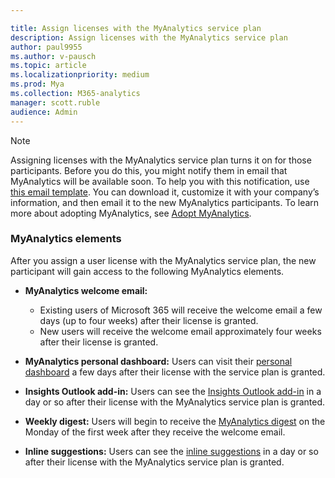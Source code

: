 ```yaml
---

title: Assign licenses with the MyAnalytics service plan
description: Assign licenses with the MyAnalytics service plan
author: paul9955
ms.author: v-pausch
ms.topic: article
ms.localizationpriority: medium 
ms.prod: Mya
ms.collection: M365-analytics
manager: scott.ruble
audience: Admin
---
```


<!-- If you don’t want a user to see any statistics from MyAnalytics, you can disable the MyAnalytics service plan for that user. -->

> [!Note]
> Assigning licenses with the MyAnalytics service plan turns it on for those participants. Before you do this, you might notify them in email that MyAnalytics will be available soon. To help you with this notification, use [this email template](MyAnalytics-announcement-template.docx). You can download it, customize it with your company’s information, and then email it to the new MyAnalytics participants. To learn more about adopting MyAnalytics, see [Adopt MyAnalytics](../Use/MyA-Adoption/adopt-myanalytics.md).  

### MyAnalytics elements

<!-- Updated for Anu and Sourabh Feb 2019: -->

After you assign a user license with the MyAnalytics service plan, the new participant will gain access to the following MyAnalytics elements.  

<!--  
> [!Note]
> The following timeframes pertain to the March 2019 distribution of MyAnalytics features. 
-->

 * **MyAnalytics welcome email:**
  
      * Existing users of Microsoft 365 will receive the welcome email a few days (up to four weeks) after their license is granted.
      * New users will receive the welcome email approximately four weeks after their license is granted.

<!--
    > [!Note]
    > Users will not receive the welcome email outside of their work week. If a user's set work week is Monday to Friday, and the person's welcome email would otherwise arrive on a weekend, its arrival time is delayed to the following Monday. For more details, see [MyAnalytics welcome email](../Use/MyA-Welcome-email.md).
-->

 * **MyAnalytics personal dashboard:** Users can visit their [personal dashboard](../Use/dashboard-2.md) a few days after their license with the service plan is granted.

 * **Insights Outlook add-in:** Users can see the [Insights Outlook add-in](../Use/add-in.md) in a day or so after their license with the MyAnalytics service plan is granted.

 * **Weekly digest:** Users will begin to receive the [MyAnalytics digest](../Use/email-digest-2.md) on the Monday of the first week after they receive the welcome email.

 * **Inline suggestions:** Users can see the [inline suggestions](../use/mya-notifications.md) in a day or so after their license with the MyAnalytics service plan is granted.
